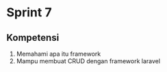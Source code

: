 # Sprint 7

## Kompetensi

1. Memahami apa itu framework
2. Mampu membuat CRUD dengan framework laravel